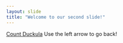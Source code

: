 ```yaml
---
layout: slide
title: "Welcome to our second slide!"
---
```

[Count Duckula](https://images.app.goo.gl/2ua1bkUQyEsvVSpn6)
Use the left arrow to go back!
